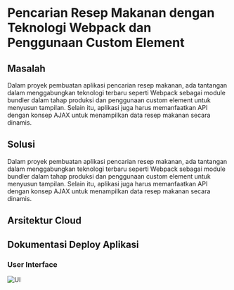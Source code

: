 # Pencarian Resep Makanan dengan Teknologi Webpack dan Penggunaan Custom Element


## Masalah
Dalam proyek pembuatan aplikasi pencarian resep makanan, ada tantangan dalam menggabungkan teknologi terbaru seperti Webpack sebagai module bundler dalam tahap produksi dan penggunaan custom element untuk menyusun tampilan. Selain itu, aplikasi juga harus memanfaatkan API dengan konsep AJAX untuk menampilkan data resep makanan secara dinamis.


## Solusi
Dalam proyek pembuatan aplikasi pencarian resep makanan, ada tantangan dalam menggabungkan teknologi terbaru seperti Webpack sebagai module bundler dalam tahap produksi dan penggunaan custom element untuk menyusun tampilan. Selain itu, aplikasi juga harus memanfaatkan API dengan konsep AJAX untuk menampilkan data resep makanan secara dinamis.


## Arsitektur Cloud

## Dokumentasi Deploy Aplikasi
### User Interface
![UI](https://github.com/mzfuadi97/frontend-fundamental/assets/70827786/ac2906c4-f5a7-4f8b-8393-81e9f134afc1)



